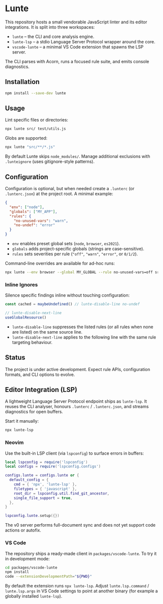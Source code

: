 # Lunte

This repository hosts a small vendorable JavaScript linter and its editor integrations. It is split into three workspaces:

- `lunte` – the CLI and core analysis engine.
- `lunte-lsp` – a stdio Language Server Protocol wrapper around the core.
- `vscode-lunte` – a minimal VS Code extension that spawns the LSP server.

The CLI parses with Acorn, runs a focused rule suite, and emits console diagnostics.

## Installation

```sh
npm install --save-dev lunte
```

## Usage

Lint specific files or directories:

```sh
npx lunte src/ test/utils.js
```

Globs are supported:

```sh
npx lunte "src/**/*.js"
```

By default Lunte skips `node_modules/`. Manage additional exclusions with `.lunteignore` (uses gitignore-style patterns).

## Configuration

Configuration is optional, but when needed create a `.lunterc` (or `.lunterc.json`) at the project root. A minimal example:

```json
{
  "env": ["node"],
  "globals": ["MY_APP"],
  "rules": {
    "no-unused-vars": "warn",
    "no-undef": "error"
  }
}
```

- `env` enables preset global sets (`node`, `browser`, `es2021`).
- `globals` adds project-specific globals (strings are case-sensitive).
- `rules` sets severities per rule (`"off"`, `"warn"`, `"error"`, or `0/1/2`).

Command-line overrides are available for ad-hoc runs:

```sh
npx lunte --env browser --global MY_GLOBAL --rule no-unused-vars=off src/
```

### Inline Ignores

Silence specific findings inline without touching configuration:

```js
const cached = maybeUndefined() // lunte-disable-line no-undef

// lunte-disable-next-line
useGlobalResource()
```

- `lunte-disable-line` suppresses the listed rules (or all rules when none are listed) on the same source line.
- `lunte-disable-next-line` applies to the following line with the same rule targeting behaviour.

## Status

The project is under active development. Expect rule APIs, configuration formats, and CLI options to evolve.

## Editor Integration (LSP)

A lightweight Language Server Protocol endpoint ships as `lunte-lsp`. It reuses the CLI analyser, honours `.lunterc` / `.lunterc.json`, and streams diagnostics for open buffers.

Start it manually:

```sh
npx lunte-lsp
```

### Neovim

Use the built-in LSP client (via `lspconfig`) to surface errors in buffers:

```lua
local lspconfig = require('lspconfig')
local configs = require('lspconfig.configs')

configs.lunte = configs.lunte or {
  default_config = {
    cmd = { 'npx', 'lunte-lsp' },
    filetypes = { 'javascript' },
    root_dir = lspconfig.util.find_git_ancestor,
    single_file_support = true,
  },
}

lspconfig.lunte.setup({})
```

The v0 server performs full-document sync and does not yet support code actions or autofix.

### VS Code

The repository ships a ready-made client in `packages/vscode-lunte`. To try it in development mode:

```sh
cd packages/vscode-lunte
npm install
code --extensionDevelopmentPath="${PWD}"
```

By default the extension runs `npx lunte-lsp`. Adjust `lunte.lsp.command` / `lunte.lsp.args` in VS Code settings to point at another binary (for example a globally installed `lunte-lsp`).
